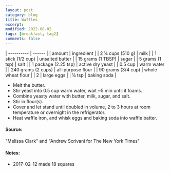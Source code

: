 ```yaml
---
layout: post
category: blog
title: Waffles
excerpt:
modified: 2022-08-02
tags: [breakfast, tag2]
comments: false
---
```


| ---------- | ------ |
| amount | ingredient |
| 2 ¼ cups (510 g) | milk |
| 1 stick (1/2 cup) | unsalted butter |
| 15 grams (1 TBSP) | sugar |
| 5 grams (1 tsp) | salt |
| 1 package (2.25 tsp) | active dry yeast |
| 0.5 cup | warm water |
| 240 grams (2 cups) | all-purpose flour |
| 90 grams (3/4 cup) | whole wheat flour |
| 2 | large eggs |
| ¼ tsp | baking soda |

- Melt the butter.
- Stir yeast into 0.5 cup warm water, wait ~5 min until it foams.
- Combine yeasty water with butter, milk, sugar, and salt.
- Stir in flour(s).
- Cover and let stand until doubled in volume, 2 to 3 hours at room temperature or overnight in the refrigerator.
- Heat waffle iron, and whisk eggs and baking soda into waffle batter.

#### Source:
"Melissa Clark" and "Andrew Scrivani for The New York Times"

#### Notes:
- 2017-02-12 made 18 squares


